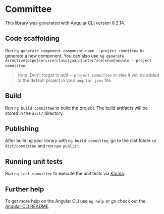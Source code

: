 # Committee

This library was generated with [Angular CLI](https://github.com/angular/angular-cli) version 8.2.14.

## Code scaffolding

Run `ng generate component component-name --project committee` to generate a new component. You can also use `ng generate directive|pipe|service|class|guard|interface|enum|module --project committee`.
> Note: Don't forget to add `--project committee` or else it will be added to the default project in your `angular.json` file. 

## Build

Run `ng build committee` to build the project. The build artifacts will be stored in the `dist/` directory.

## Publishing

After building your library with `ng build committee`, go to the dist folder `cd dist/committee` and run `npm publish`.

## Running unit tests

Run `ng test committee` to execute the unit tests via [Karma](https://karma-runner.github.io).

## Further help

To get more help on the Angular CLI use `ng help` or go check out the [Angular CLI README](https://github.com/angular/angular-cli/blob/master/README.md).

